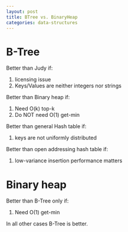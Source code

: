 ```yaml
---
layout: post
title: BTree vs. BinaryHeap
categories: data-structures
---
```


# B-Tree

Better than Judy if:
1. licensing issue
2. Keys/Values are neither integers nor strings

Better than Binary heap if:
1. Need O(k) top-k
2. Do NOT need O(1) get-min

Better than general Hash table if:
1. keys are not uniformly distributed

Better than open addressing hash table if:
1. low-variance insertion performance matters

# Binary heap

Better than B-Tree only if:
1. Need O(1) get-min

In all other cases B-Tree is better.
